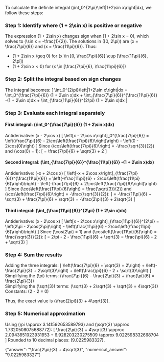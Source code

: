 

To calculate the definite integral \(\int_0^{2\pi}\left|1+2\sin x\right|dx\), we follow these steps:

### Step 1: Identify where \(1 + 2\sin x\) is positive or negative
The expression \(1 + 2\sin x\) changes sign when \(1 + 2\sin x = 0\), which solves to \(\sin x = -\frac{1}{2}\). The solutions in \([0, 2\pi)\) are \(x = \frac{7\pi}{6}\) and \(x = \frac{11\pi}{6}\). Thus:
- \(1 + 2\sin x \geq 0\) for \(x \in [0, \frac{7\pi}{6}] \cup [\frac{11\pi}{6}, 2\pi]\)
- \(1 + 2\sin x < 0\) for \(x \in [\frac{7\pi}{6}, \frac{11\pi}{6}]\)

### Step 2: Split the integral based on sign changes
The integral becomes:
\[
\int_0^{2\pi}\left|1+2\sin x\right|dx = \int_0^{\frac{7\pi}{6}} (1 + 2\sin x)dx + \int_{\frac{7\pi}{6}}^{\frac{11\pi}{6}} -(1 + 2\sin x)dx + \int_{\frac{11\pi}{6}}^{2\pi} (1 + 2\sin x)dx
\]

### Step 3: Evaluate each integral separately
#### First integral: \(\int_0^{\frac{7\pi}{6}} (1 + 2\sin x)dx\)
Antiderivative: \(x - 2\cos x\)
\[
\left[x - 2\cos x\right]_0^{\frac{7\pi}{6}} = \left(\frac{7\pi}{6} - 2\cos\left(\frac{7\pi}{6}\right)\right) - \left(0 - 2\cos(0)\right)
\]
Since \(\cos\left(\frac{7\pi}{6}\right) = -\frac{\sqrt{3}}{2}\) and \(\cos(0) = 1\):
\[
= \frac{7\pi}{6} + \sqrt{3} + 2
\]

#### Second integral: \(\int_{\frac{7\pi}{6}}^{\frac{11\pi}{6}} -(1 + 2\sin x)dx\)
Antiderivative: \(-x + 2\cos x\)
\[
\left[-x + 2\cos x\right]_{\frac{7\pi}{6}}^{\frac{11\pi}{6}} = \left(-\frac{11\pi}{6} + 2\cos\left(\frac{11\pi}{6}\right)\right) - \left(-\frac{7\pi}{6} + 2\cos\left(\frac{7\pi}{6}\right)\right)
\]
Since \(\cos\left(\frac{11\pi}{6}\right) = \frac{\sqrt{3}}{2}\) and \(\cos\left(\frac{7\pi}{6}\right) = -\frac{\sqrt{3}}{2}\):
\[
= -\frac{11\pi}{6} + \sqrt{3} + \frac{7\pi}{6} + \sqrt{3} = -\frac{2\pi}{3} + 2\sqrt{3}
\]

#### Third integral: \(\int_{\frac{11\pi}{6}}^{2\pi} (1 + 2\sin x)dx\)
Antiderivative: \(x - 2\cos x\)
\[
\left[x - 2\cos x\right]_{\frac{11\pi}{6}}^{2\pi} = \left(2\pi - 2\cos(2\pi)\right) - \left(\frac{11\pi}{6} - 2\cos\left(\frac{11\pi}{6}\right)\right)
\]
Since \(\cos(2\pi) = 1\) and \(\cos\left(\frac{11\pi}{6}\right) = \frac{\sqrt{3}}{2}\):
\[
= 2\pi - 2 - \frac{11\pi}{6} + \sqrt{3} = \frac{\pi}{6} - 2 + \sqrt{3}
\]

### Step 4: Sum the results
Adding the three integrals:
\[
\left(\frac{7\pi}{6} + \sqrt{3} + 2\right) + \left(-\frac{2\pi}{3} + 2\sqrt{3}\right) + \left(\frac{\pi}{6} - 2 + \sqrt{3}\right)
\]
Simplifying the \(\pi\) terms: \(\frac{7\pi}{6} - \frac{2\pi}{3} + \frac{\pi}{6} = \frac{2\pi}{3}\)  
Simplifying the \(\sqrt{3}\) terms: \(\sqrt{3} + 2\sqrt{3} + \sqrt{3} = 4\sqrt{3}\)  
Constants: \(2 - 2 = 0\)  

Thus, the exact value is \(\frac{2\pi}{3} + 4\sqrt{3}\).

### Step 5: Numerical approximation
Using \(\pi \approx 3.141592653589793\) and \(\sqrt{3} \approx 1.7320508075688772\):
\[
\frac{2\pi}{3} + 4\sqrt{3} \approx 2.0943951023931953 + 6.928203230275509 \approx 9.022598332668704
\]
Rounded to 10 decimal places: \(9.0225983327\).

{"answer": "\\frac{2\\pi}{3} + 4\\sqrt{3}", "numerical_answer": "9.0225983327"}